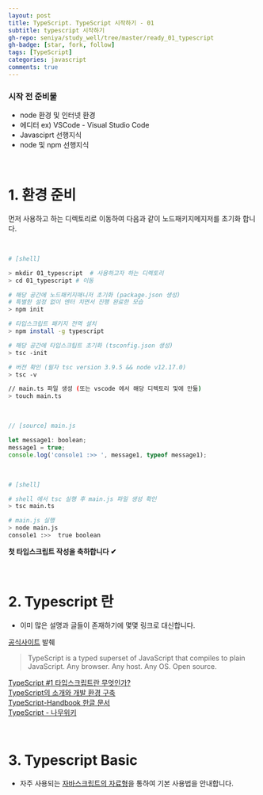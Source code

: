 ```yaml
---
layout: post
title: TypeScript. TypeScript 시작하기 - 01
subtitle: typescript 시작하기
gh-repo: seniya/study_well/tree/master/ready_01_typescript
gh-badge: [star, fork, follow]
tags: [TypeScript]
categories: javascript
comments: true
---
```


### 시작 전 준비물

- node 환경 및 인터넷 환경
- 에디터 ex) <span class="">VSCode</span> - Visual Studio Code
- Javasciprt 선행지식
- node 및 npm 선행지식

<br />

# 1. 환경 준비

먼저 사용하고 하는 디렉토리로 이동하여 다음과 같이 노드패키지메지저를 초기화 합니다.

<br />

```sh
# [shell]

> mkdir 01_typescript  # 사용하고자 하는 디렉토리
> cd 01_typescript # 이동

# 해당 공간에 노드패키지매니저 초기화 (package.json 생성)
# 특별한 설정 없이 엔터 치면서 진행 완료한 모습
> npm init

# 타입스크립트 패키지 전역 설치
> npm install -g typescript

# 해당 공간에 타입스크팁트 초기화 (tsconfig.json 생성)
> tsc -init

# 버전 확인 (필자 tsc version 3.9.5 && node v12.17.0)
> tsc -v

// main.ts 파일 생성 (또는 vscode 에서 해당 디렉토리 및에 만듦)
> touch main.ts
```

<br />

```js
// [source] main.js

let message1: boolean;
message1 = true;
console.log('console1 :>> ', message1, typeof message1);
```

<br />

```sh
# [shell]

# shell 에서 tsc 실행 후 main.js 파일 생성 확인
> tsc main.ts

# main.js 실행
> node main.js
console1 :>>  true boolean
```

**첫 타입스크립트 작성을 축하합니다 ✔**

<br />

# 2. Typescript 란

- 이미 많은 설명과 글들이 존재하기에 몇몇 링크로 대신합니다.

[공식사이트](https://www.typescriptlang.org/index.html) 발췌

> TypeScript is a typed superset of JavaScript that compiles to plain JavaScript. Any browser. Any host. Any OS. Open source.

[TypeScript #1 타입스크립트란 무엇인가?](https://medium.com/@wonjong_oh/typescript-1-%ED%83%80%EC%9E%85%EC%8A%A4%ED%81%AC%EB%A6%BD%ED%8A%B8%EB%9E%80-%EB%AC%B4%EC%97%87%EC%9D%B8%EA%B0%80-f4b02f54009c)  
[TypeScript의 소개와 개발 환경 구축](https://poiemaweb.com/typescript-introduction)  
[TypeScript-Handbook 한글 문서](https://typescript-kr.github.io/)  
[TypeScript - 나무위키](https://namu.wiki/w/TypeScript)

<br />

# 3. Typescript Basic

- 자주 사용되는 [자바스크립트의 자료형](https://seniya.github.io/blog/2019/02/26/33-js-concepts-02-primitive-data-type)을 통하여 기본 사용법을 안내합니다.
